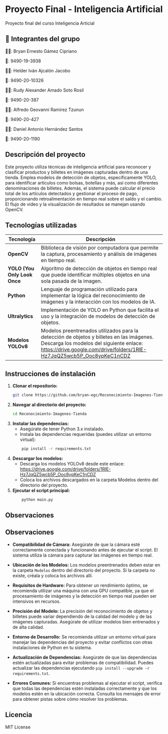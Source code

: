 
# Proyecto Final - Inteligencia Artificial

Proyecto final del curso Inteligencia Articial

## 🚀 Integrantes del grupo

🙍‍♂️: Bryan Ernesto Gámez Cipriano

🪪: 9490-19-3938

🙍‍♂️: Helder Iván Ajcalón Jacobo

🪪: 9490-20-10326

🙍‍♂️: Rudy Alexander Amado Soto Rosil

🪪: 9490-20-387

🙍‍♂️: Alfredo Geovanni Ramirez Tzunun

🪪: 9490-20-427

🙍‍♂️: Daniel Antonio Hernández Santos

🪪: 9490-20-1190

## Descripción del proyecto

Este proyecto utiliza técnicas de inteligencia artificial para reconocer y clasificar productos y billetes en imágenes capturadas dentro de una tienda. Emplea modelos de detección de objetos, específicamente YOLO, para identificar artículos como bolsas, botellas y más, así como diferentes denominaciones de billetes. Además, el sistema puede calcular el precio total de los artículos detectados y gestionar el proceso de pago, proporcionando retroalimentación en tiempo real sobre el saldo y el cambio. El flujo de video y la visualización de resultados se manejan usando OpenCV.

## Tecnologías utilizadas

| Tecnología        | Descripción                                                                                         |
|-------------------|-----------------------------------------------------------------------------------------------------|
| **OpenCV**       | Biblioteca de visión por computadora que permite la captura, procesamiento y análisis de imágenes en tiempo real.                |
| **YOLO (You Only Look Once**    | Algoritmo de detección de objetos en tiempo real que puede identificar múltiples objetos en una sola pasada de la imagen.   |
| **Python** | Lenguaje de programación utilizado para implementar la lógica del reconocimiento de imágenes y la interacción con los modelos de IA.                                           |
| **Ultralytics**      | Implementación de YOLO en Python que facilita el uso y la integración de modelos de detección de objetos.                    |
| **Modelos YOLOv8**       | Modelos preentrenados utilizados para la detección de objetos y billetes en las imágenes. Descarga los modelos del siguiente enlace: https://drive.google.com/drive/folders/1RlE-Hz7JqQZ5wcb5P_Ooc8ypKeC1nCDZ|

## Instrucciones de instalación

1. **Clonar el repositorio:**
   ```bash
   git clone https://github.com/bryan-egc/Reconocimiento-Imagenes-Tienda.git. 

2. **Navegar al directorio del proyecto:**
    ```bash
    cd Reconocimiento-Imagenes-Tienda 
3. **Instalar las dependencias:**
    - Asegúrate de tener Python 3.x instalado.
    - Instala las dependencias requeridas (puedes utilizar un entorno virtual):
    ```bash
        pip install -r requirements.txt
4. **Descargar los modelos:**
    - Descarga los modelos YOLOv8 desde este enlace: https://drive.google.com/drive/folders/1RlE-Hz7JqQZ5wcb5P_Ooc8ypKeC1nCDZ
    - Coloca los archivos descargados en la carpeta Modelos dentro del directorio del proyecto.
5. **Ejecutar el script principal:**
    ```bash
        python main.py

## Observaciones

## Observaciones

- **Compatibilidad de Cámara:** Asegúrate de que la cámara esté correctamente conectada y funcionando antes de ejecutar el script. El sistema utiliza la cámara para capturar las imágenes en tiempo real.

- **Ubicación de los Modelos:** Los modelos preentrenados deben estar en la carpeta `Modelos` dentro del directorio del proyecto. Si la carpeta no existe, créala y coloca los archivos allí.

- **Requisitos de Hardware:** Para obtener un rendimiento óptimo, se recomienda utilizar una máquina con una GPU compatible, ya que el procesamiento de imágenes y la detección en tiempo real pueden ser intensivos en recursos.

- **Precisión del Modelo:** La precisión del reconocimiento de objetos y billetes puede variar dependiendo de la calidad del modelo y de las imágenes capturadas. Asegúrate de utilizar modelos bien entrenados y de alta calidad.

- **Entorno de Desarrollo:** Se recomienda utilizar un entorno virtual para manejar las dependencias del proyecto y evitar conflictos con otras instalaciones de Python en tu sistema.

- **Actualización de Dependencias:** Asegúrate de que las dependencias estén actualizadas para evitar problemas de compatibilidad. Puedes actualizar las dependencias ejecutando `pip install --upgrade -r requirements.txt`.

- **Errores Comunes:** Si encuentras problemas al ejecutar el script, verifica que todas las dependencias estén instaladas correctamente y que los modelos estén en la ubicación correcta. Consulta los mensajes de error para obtener pistas sobre cómo resolver los problemas.


## Licencia

MIT License